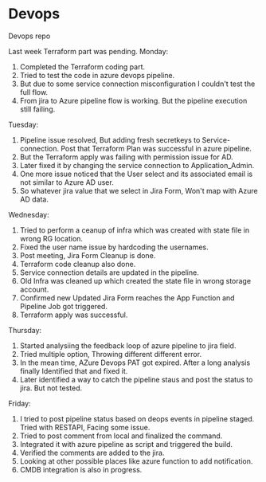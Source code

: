 # Devops
Devops repo 

Last week Terraform part was pending.
Monday:
1. Completed the Terraform coding part.
2. Tried to test the code in azure devops pipeline.
3. But due to some service connection misconfiguration I couldn't test the full flow.
4. From jira to Azure pipeline flow is working. But the pipeline execution still failing.

Tuesday:
1. Pipeline issue resolved, But adding fresh secretkeys to Service-connection. Post that Terraform Plan was successful in azure pipeline.
2. But the Terraform apply was failing with permission issue for AD.
3. Later fixed it by changing the service connection to Application_Admin. 
4. One more issue noticed that the User select and its associated email is not similar to Azure AD user.
5. So whatever jira value that we select in Jira Form, Won't map with Azure AD data.

Wednesday:
1. Tried to perform a ceanup of infra which was created with state file in wrong RG location.
2. Fixed the user name issue by hardcoding the usernames.
3. Post meeting, Jira Form Cleanup is done.
4. Terraform code cleanup also done.
5. Service connection details are updated in the pipeline.
6. Old Infra was cleaned up which created the state file in wrong storage account.
7. Confirmed new Updated Jira Form reaches the App Function and Pipeline Job got triggered.
8. Terraform apply was successful.

Thursday:
1. Started analysiing the feedback loop of azure pipeline to jira field.
2. Tried multiple option, Throwing different different error.
3. In the mean time, AZure Devops PAT got expired. After a long analysis finally Identified that and fixed it.
4. Later identified a way to catch the pipeline staus and post the status to jira. But not tested.

Friday:
1. I tried to post pipeline status based on deops events in pipeline staged. Tried with RESTAPI, Facing some issue.
2. Tried to post comment from local and finalized the command.
3. Integrated it with azure pipeline as script and triggered the build.
4. Verified the comments are added to the jira.
5. Looking at other possible places like azure function to add notification.
6. CMDB integration is also in progress.

